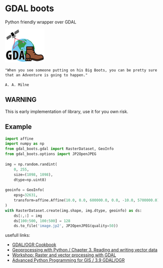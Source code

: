# GDAL boots

Python friendly wrapper over GDAL

![boots](docs/gdalicon.png "GDAL boots")

```
"When you see someone putting on his Big Boots, you can be pretty sure that an Adventure is going to happen."

A. A. Milne
```

## WARNING

This is early implementation of library, use it for you own risk.


## Example

```python
import affine
import numpy as np
from gdal_boots.gdal import RasterDataset, GeoInfo
from gdal_boots.options import JP2OpenJPEG

img = np.random.randint(
    0, 255,
    size=(1098, 1098),
    dtype=np.uint8)

geoinfo = GeoInfo(
    epsg=32631,
    transform=affine.Affine(10.0, 0.0, 600000.0, 0.0, -10.0, 5700000.0)
)
with RasterDataset.create(img.shape, img.dtype, geoinfo) as ds:
    ds[:,:] = img
    ds[100:500, 100:500] = 128
    ds.to_file('image.jp2', JP2OpenJPEG(quality=50))
```

usefull links:

* [GDAL/OGR Cookbook](https://pcjericks.github.io/py-gdalogr-cookbook/index.html)
* [Geoprocessing with Python / Chapter 3. Reading and writing vector data](https://livebook.manning.com/book/geoprocessing-with-python/chapter-3/157)
* [Workshop: Raster and vector processing with GDAL](http://upload.osgeo.org/gdal/workshop/foss4ge2015/workshop_gdal.pdf)
* [Advanced Python Programming for GIS / 3.9 GDAL/OGR](https://www.e-education.psu.edu/geog489/l3_p6.html)
